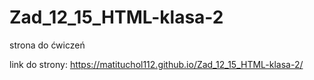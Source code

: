 # Zad_12_15_HTML-klasa-2
strona do ćwiczeń

link do strony: https://matituchol112.github.io/Zad_12_15_HTML-klasa-2/
